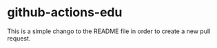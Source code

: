 # github-actions-edu
This is a simple chango to the README file in order to create a new pull request.